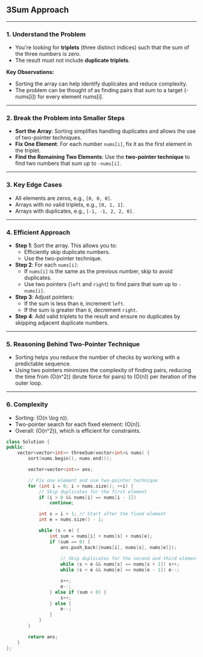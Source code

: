 ## 3Sum Approach

---

### 1. **Understand the Problem**
   - You're looking for **triplets** (three distinct indices) such that the sum of the three numbers is zero.
   - The result must not include **duplicate triplets**.

   **Key Observations:**
   - Sorting the array can help identify duplicates and reduce complexity.
   - The problem can be thought of as finding pairs that sum to a target (-nums[i]) for every element nums[i].

---

### 2. **Break the Problem into Smaller Steps**
   - **Sort the Array**: Sorting simplifies handling duplicates and allows the use of two-pointer techniques.
   - **Fix One Element**: For each number `nums[i]`, fix it as the first element in the triplet.
   - **Find the Remaining Two Elements**: Use the **two-pointer technique** to find two numbers that sum up to `-nums[i]`.

---

### 3. **Key Edge Cases**
   - All elements are zeros, e.g., `[0, 0, 0]`.
   - Arrays with no valid triplets, e.g., `[0, 1, 1]`.
   - Arrays with duplicates, e.g., `[-1, -1, 2, 2, 0]`.

---

### 4. **Efficient Approach**
   - **Step 1**: Sort the array. This allows you to:
     - Efficiently skip duplicate numbers.
     - Use the two-pointer technique.
   - **Step 2**: For each `nums[i]`:
     - If `nums[i]` is the same as the previous number, skip to avoid duplicates.
     - Use two pointers (`left` and `right`) to find pairs that sum up to `-nums[i]`.
   - **Step 3**: Adjust pointers:
     - If the sum is less than `0`, increment `left`.
     - If the sum is greater than `0`, decrement `right`.
   - **Step 4**: Add valid triplets to the result and ensure no duplicates by skipping adjacent duplicate numbers.

---

### 5. **Reasoning Behind Two-Pointer Technique**
   - Sorting helps you reduce the number of checks by working with a predictable sequence.
   - Using two pointers minimizes the complexity of finding pairs, reducing the time from \(O(n^2)\) (brute force for pairs) to \(O(n)\) per iteration of the outer loop.

---

### 6. **Complexity**
   - Sorting: \(O(n \log n)\).
   - Two-pointer search for each fixed element: \(O(n)\).
   - Overall: \(O(n^2)\), which is efficient for constraints.

```C++
class Solution {
public:
    vector<vector<int>> threeSum(vector<int>& nums) {
        sort(nums.begin(), nums.end());

        vector<vector<int>> ans;

        // Fix one element and use two-pointer technique
        for (int i = 0; i < nums.size(); ++i) {
            // Skip duplicates for the first element
            if (i > 0 && nums[i] == nums[i - 1])
                continue;

            int s = i + 1; // Start after the fixed element
            int e = nums.size() - 1;

            while (s < e) {
                int sum = nums[i] + nums[s] + nums[e];
                if (sum == 0) {
                    ans.push_back({nums[i], nums[s], nums[e]});
                    
                    // Skip duplicates for the second and third elements
                    while (s < e && nums[s] == nums[s + 1]) s++;
                    while (s < e && nums[e] == nums[e - 1]) e--;

                    s++;
                    e--;
                } else if (sum < 0) {
                    s++;
                } else {
                    e--;
                }
            }
        }

        return ans;
    }
};
```